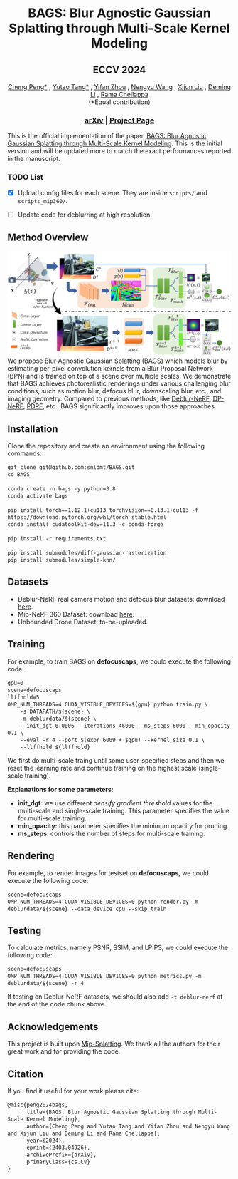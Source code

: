 <p align="center">

  <h1 align="center">BAGS: Blur Agnostic Gaussian Splatting through Multi-Scale Kernel Modeling</h1>
  <h2 align="center">ECCV 2024</h2>
  <p align="center">
    <a href="https://sites.google.com/view/cheng-peng/home">Cheng Peng*</a>
    ,
    <a href="https://github.com/snldmt/">Yutao Tang*</a>
    ,
    <a href="javascript:void(0)">Yifan Zhou</a>
    ,
    <a href="javascript:void(0)">Nengyu Wang</a>
    ,
    <a href="javascript:void(0)">Xijun Liu</a>
    ,
    <a href="javascript:void(0)">Deming Li</a>
    ,
    <a href="https://aiem.jhu.edu/lab-members/">Rama Chellappa</a>
    <br>(*Equal contribution)<br>

  </p>
  <h3 align="center"> <a href="https://arxiv.org/pdf/2403.04926.pdf">arXiv</a> | <a href="https://nwang43jhu.github.io/BAGS/">Project Page</a> </h3>
  <div align="center"></div>
</p>


This is the official implementation of the paper, [BAGS: Blur Agnostic Gaussian Splatting through Multi-Scale Kernel Modeling](https://arxiv.org/pdf/2403.04926.pdf). This is the initial version and will be updated more to match the exact performances reported in the manuscript. 


### TODO List
- [x] Upload config files for each scene. They are inside `scripts/` and `scripts_mip360/`.
- [ ] Update code for deblurring at high resolution.


## Method Overview
![](assets/pipeline.jpg)
We propose Blur Agnostic Gaussian Splatting (BAGS) which models blur by estimating per-pixel convolution kernels from a Blur Proposal Network (BPN) and is trained on top of a scene over multiple scales. We demonstrate that BAGS achieves photorealistic renderings under various challenging blur conditions, such as motion blur, defocus blur, downscaling blur, etc., and imaging geometry. Compared to previous methods, like [Deblur-NeRF](https://arxiv.org/abs/2111.14292), [DP-NeRF](https://openaccess.thecvf.com/content/CVPR2023/papers/Lee_DP-NeRF_Deblurred_Neural_Radiance_Field_With_Physical_Scene_Priors_CVPR_2023_paper.pdf), [PDRF](https://arxiv.org/abs/2208.08049), etc., BAGS significantly improves upon those approaches.


## Installation
Clone the repository and create an environment using the following commands:
```
git clone git@github.com:snldmt/BAGS.git
cd BAGS

conda create -n bags -y python=3.8
conda activate bags

pip install torch==1.12.1+cu113 torchvision==0.13.1+cu113 -f https://download.pytorch.org/whl/torch_stable.html
conda install cudatoolkit-dev=11.3 -c conda-forge

pip install -r requirements.txt

pip install submodules/diff-gaussian-rasterization
pip install submodules/simple-knn/
```

## Datasets
- Deblur-NeRF real camera motion and defocus blur datasets: download [here](https://drive.google.com/drive/folders/1_TkpcJnw504ZOWmgVTD7vWqPdzbk9Wx_).
- Mip-NeRF 360 Dataset: download [here](https://jonbarron.info/mipnerf360/).
- Unbounded Drone Dataset: to-be-uploaded.

## Training
For example, to train BAGS on **defocuscaps**, we could execute the following code:
```
gpu=0
scene=defocuscaps
llffhold=5
OMP_NUM_THREADS=4 CUDA_VISIBLE_DEVICES=${gpu} python train.py \
    -s DATAPATH/${scene} \
    -m deblurdata/${scene} \
    --init_dgt 0.0006 --iterations 46000 --ms_steps 6000 --min_opacity 0.1 \
    --eval -r 4 --port $(expr 6009 + $gpu) --kernel_size 0.1 \
    --llffhold ${llffhold}
```
We first do multi-scale traing until some user-specified steps and then we reset the learning rate and continue training on the highest scale (single-scale training).

**Explanations for some parameters:**
- **init_dgt:** we use different *densify gradient threshold* values for the multi-scale and single-scale training. This parameter specifies the value for multi-scale training.
- **min_opacity:** this parameter specifies the minimum opacity for pruning.
- **ms_steps**: controls the number of steps for multi-scale training.

## Rendering
For example, to render images for testset on **defocuscaps**, we could execute the following code:
```
scene=defocuscaps
OMP_NUM_THREADS=4 CUDA_VISIBLE_DEVICES=0 python render.py -m deblurdata/${scene} --data_device cpu --skip_train
```

## Testing
To calculate metrics, namely PSNR, SSIM, and LPIPS, we could execute the following code:
```
scene=defocuscaps
OMP_NUM_THREADS=4 CUDA_VISIBLE_DEVICES=0 python metrics.py -m deblurdata/${scene} -r 4
```
If testing on Deblur-NeRF datasets, we should also add `-t deblur-nerf` at the end of the code chunk above.


## Acknowledgements
This project is built upon [Mip-Splatting](https://github.com/autonomousvision/mip-splatting). We thank all the authors for their great work and for providing the code.



## Citation
If you find it useful for your work please cite:
```
@misc{peng2024bags,
      title={BAGS: Blur Agnostic Gaussian Splatting through Multi-Scale Kernel Modeling}, 
      author={Cheng Peng and Yutao Tang and Yifan Zhou and Nengyu Wang and Xijun Liu and Deming Li and Rama Chellappa},
      year={2024},
      eprint={2403.04926},
      archivePrefix={arXiv},
      primaryClass={cs.CV}
}
```

